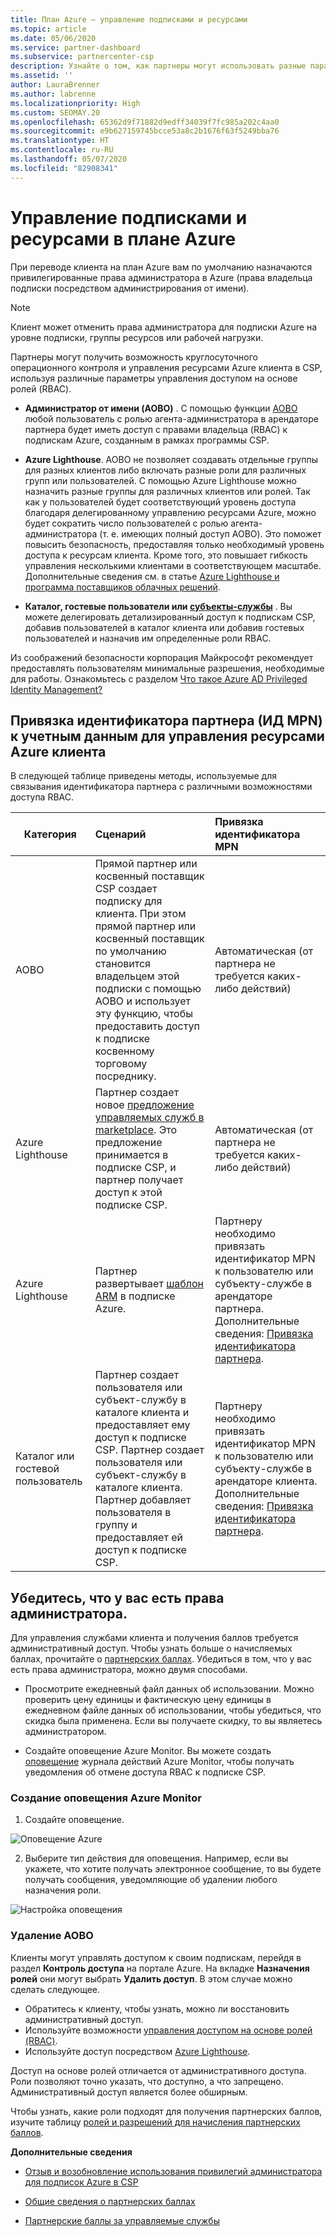 ```yaml
---
title: План Azure — управление подписками и ресурсами
ms.topic: article
ms.date: 05/06/2020
ms.service: partner-dashboard
ms.subservice: partnercenter-csp
description: Узнайте о том, как партнеры могут использовать разные параметры управления доступом на основе ролей (RBAC), чтобы обеспечить операционный контроль над ресурсами Azure клиента.
ms.assetid: ''
author: LauraBrenner
ms.author: labrenne
ms.localizationpriority: High
ms.custom: SEOMAY.20
ms.openlocfilehash: 65362d9f71882d9edff34039f7fc985a202c4aa0
ms.sourcegitcommit: e9b627159745bcce53a8c2b1676f63f5249bba76
ms.translationtype: HT
ms.contentlocale: ru-RU
ms.lasthandoff: 05/07/2020
ms.locfileid: "82908341"
---
```

# <a name="manage-subscriptions-and-resources-under-the-azure-plan"></a>Управление подписками и ресурсами в плане Azure

При переводе клиента на план Azure вам по умолчанию назначаются привилегированные права администратора в Azure (права владельца подписки посредством администрирования от имени).

 > [!NOTE]
 > Клиент может отменить права администратора для подписки Azure на уровне подписки, группы ресурсов или рабочей нагрузки. 

 Партнеры могут получить возможность круглосуточного операционного контроля и управления ресурсами Azure клиента в CSP, используя различные параметры управления доступом на основе ролей (RBAC). 

- **Администратор от имени (AOBO)** . С помощью функции [AOBO](https://channel9.msdn.com/Series/cspdev/Module-11-Admin-On-Behalf-Of-AOBO) любой пользователь с ролью агента-администратора в арендаторе партнера будет иметь доступ с правами владельца (RBAC) к подпискам Azure, созданным в рамках программы CSP.

- **Azure Lighthouse**. AOBO не позволяет создавать отдельные группы для разных клиентов либо включать разные роли для различных групп или пользователей. С помощью Azure Lighthouse можно назначить разные группы для различных клиентов или ролей. Так как у пользователей будет соответствующий уровень доступа благодаря делегированному управлению ресурсами Azure, можно будет сократить число пользователей с ролью агента-администратора (т. е. имеющих полный доступ AOBO). Это поможет повысить безопасность, предоставляя только необходимый уровень доступа к ресурсам клиента. Кроме того, это повышает гибкость управления несколькими клиентами в соответствующем масштабе. Дополнительные сведения см. в статье [Azure Lighthouse и программа поставщиков облачных решений](https://docs.microsoft.com/azure/lighthouse/concepts/cloud-solution-provider).

-  **Каталог, гостевые пользователи или [субъекты-службы](https://docs.microsoft.com/azure/active-directory/develop/app-objects-and-service-principals)** . Вы можете делегировать детализированный доступ к подпискам CSP, добавив пользователей в каталог клиента или добавив гостевых пользователей и назначив им определенные роли RBAC. 

Из соображений безопасности корпорация Майкрософт рекомендует предоставлять пользователям минимальные разрешения, необходимые для работы. Ознакомьтесь с разделом [Что такое Azure AD Privileged Identity Management?](https://docs.microsoft.com/azure/active-directory/privileged-identity-management/pim-configure) 

## <a name="link-your-partner-id-mpn-idto-your-credentials-for-managing-customers-azure-resources"></a>Привязка идентификатора партнера (ИД MPN) к учетным данным для управления ресурсами Azure клиента

В следующей таблице приведены методы, используемые для связывания идентификатора партнера с различными возможностями доступа RBAC.

|**Категория**   |**Сценарий**   |**Привязка идентификатора MPN**|
|-----------------|:------------------------|:------------------|
|AOBO   |Прямой партнер или косвенный поставщик CSP создает подписку для клиента. При этом прямой партнер или косвенный поставщик по умолчанию становится владельцем этой подписки с помощью AOBO и использует эту функцию, чтобы предоставить доступ к подписке косвенному торговому посреднику.|Автоматическая (от партнера не требуется каких-либо действий)|
|Azure Lighthouse|Партнер создает новое [предложение управляемых служб в marketplace](https://docs.microsoft.com/azure/lighthouse/concepts/managed-services-offers). Это предложение принимается в подписке CSP, и партнер получает доступ к этой подписке CSP.|Автоматическая (от партнера не требуется каких-либо действий)|
|Azure Lighthouse|Партнер развертывает [шаблон ARM](https://docs.microsoft.com/azure/lighthouse/how-to/onboard-customer) в подписке Azure.|Партнеру необходимо привязать идентификатор MPN к пользователю или субъекту-службе в арендаторе партнера. Дополнительные сведения: [Привязка идентификатора партнера](https://docs.microsoft.com/azure/billing/billing-partner-admin-link-started).|
|Каталог или гостевой пользователь|Партнер создает пользователя или субъект-службу в каталоге клиента и предоставляет ему доступ к подписке CSP. Партнер создает пользователя или субъект-службу в каталоге клиента. Партнер добавляет пользователя в группу и предоставляет ей доступ к подписке CSP.|Партнеру необходимо привязать идентификатор MPN к пользователю или субъекту-службе в арендаторе клиента. Дополнительные сведения: [Привязка идентификатора партнера](https://docs.microsoft.com/azure/billing/billing-partner-admin-link-started).|

## <a name="confirm-that-you-have-admin-access"></a>Убедитесь, что у вас есть права администратора.

Для управления службами клиента и получения баллов требуется административный доступ. Чтобы узнать больше о начисляемых баллах, прочитайте о [партнерских баллах](partner-earned-credit.md). Убедиться в том, что у вас есть права администратора, можно двумя способами.

- Просмотрите ежедневный файл данных об использовании. Можно проверить цену единицы и фактическую цену единицы в ежедневном файле данных об использовании, чтобы убедиться, что скидка была применена. Если вы получаете скидку, то вы являетесь администратором.

- Создайте оповещение Azure Monitor. Вы можете создать [оповещение](https://docs.microsoft.com/azure/azure-monitor/platform/alerts-activity-log) журнала действий Azure Monitor, чтобы получать уведомления об отмене доступа RBAC к подписке CSP.

### <a name="create-an-azure-monitor-alert"></a>Создание оповещения Azure Monitor

1. Создайте оповещение.

![Оповещение Azure](images/azure/azurealert1.png)

2. Выберите тип действия для оповещения. Например, если вы укажете, что хотите получать электронное сообщение, то вы будете получать сообщения, уведомляющие об удалении любого назначения роли.

![Настройка оповещения](images/azure/azureconfigurealert2.png)

### <a name="aobo-removal"></a>Удаление AOBO

Клиенты могут управлять доступом к своим подпискам, перейдя в раздел **Контроль доступа** на портале Azure. На вкладке **Назначения ролей** они могут выбрать **Удалить доступ**. В этом случае можно сделать следующее.

- Обратитесь к клиенту, чтобы узнать, можно ли восстановить административный доступ.
- Используйте возможности [управления доступом на основе ролей (RBAC)](https://docs.microsoft.com/azure/role-based-access-control/overview).
- Используйте доступ посредством [Azure Lighthouse](https://azure.microsoft.com/services/azure-lighthouse/).

Доступ на основе ролей отличается от административного доступа. Роли позволяют точно указать, что доступно, а что запрещено. Административный доступ является более обширным.

Чтобы узнать, какие роли подходят для получения партнерских баллов, изучите таблицу [ролей и разрешений для начисления партнерских баллов](https://query.prod.cms.rt.microsoft.com/cms/api/am/binary/RE3QuW2).




**Дополнительные сведения**

- [Отзыв и возобновление использования привилегий администратора для подписок Azure в CSP](revoke-reinstate-csp.md)

- [Общие сведения о партнерских баллах](partner-earned-credit.md)

- [Партнерские баллы за управляемые службы](partner-earned-credit-explanation.md)
